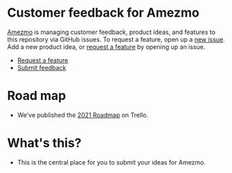 # Customer feedback for Amezmo
[Amezmo](https://www.amezmo.com) is managing customer feedback, product ideas, and features to this repository via GitHub issues. To request a feature, open up a [new issue](https://github.com/amezmo/ideas/issues/new). Add a new product idea, or [request a feature](https://github.com/amezmo/ideas/issues/new) by opening up an issue.

- [Request a feature](https://github.com/amezmo/ideas/issues/new)
- [Submit feedback](https://github.com/amezmo/ideas/issues/new)

# Road map
- We've published the [2021 Roadmap](https://trello.com/b/bDO6sAYd/2021-roamap) on Trello.

# What's this?
- This is the central place for you to submit your ideas for Amezmo.




